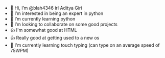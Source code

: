 - 👋 Hi, I’m @blah4346 irl Aditya Giri
- 👀 I’m interested in being an expert in python 
- 🌱 I’m currently learning python
- 💞️ I’m looking to collaborate on some good projects 
- 👍 I'm somewhat good at HTML 
- 👍 Really good at getting used to a new os
- 🌱 I'm currently learning touch typing (can type on an average speed of 75WPM)


<!---
blah4346/blah4346 is a ✨ special ✨ repository because its `README.md` (this file) appears on your GitHub profile.
You can click the Preview link to take a look at your changes.
--->
